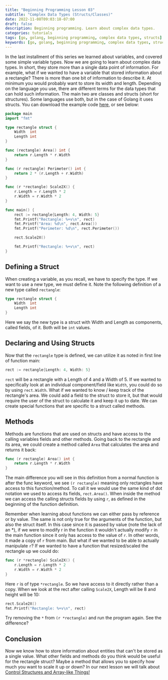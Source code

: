```yaml
---
title: "Beginning Programming Lesson 03"
subtitle: "Complex Data Types (Structs/Classes)"
date: 2022-11-08T09:03:18-07:00
draft: false
description: Beginning programming. Learn about complex data types.
categories: tutorials
tags: [go, golang, beginning programming, complex data types, structs]
keywords: [go, golang, beginning programming, complex data types, structs]
---
```


In the last installment of this series we learned about variables, and covered some simple variable types. Now we are going to learn about complex data types. In short, they store more than a single data point of information. For example, what if we wanted to have a variable that stored information about a rectangle? There is more than one bit of information to describe it. At minimum you would probably want to store its width and length.  Depending on the language you use, there are different terms for the data types that can hold such information. The main two are classes and structs (short for structures). Some languages use both, but in the case of Golang it uses structs. You can download the example code [here](https://raw.githubusercontent.com/jlhags/Beginning_Programming_In_Go/main/Lesson_03/main.go), or see below:
```go
package main
import "fmt"

type rectangle struct {
	Width  int
	Length int
}

func (rectangle) Area() int {
	return r.Length * r.Width
}

func (r rectangle) Perimeter() int {
	return 2 * (r.Length + r.Width)
}

func (r *rectangle) Scale2X() {
	r.Length = r.Length * 2
	r.Width = r.Width * 2
}

func main() {
	rect := rectangle{Length: 4, Width: 5}
	fmt.Printf("Rectangle: %+v\n", rect)
	fmt.Printf("Area: %d\n", rect.Area())
	fmt.Printf("Perimeter: %d\n", rect.Perimeter())

	rect.Scale2X()

	fmt.Printf("Rectangle: %+v\n", rect)
}
```

## Defining a Struct
When creating a variable, as you recall, we have to specify the type. If we want to use a new type, we must define it. Note the following definition of a new type called `rectangle`:
```go
type rectangle struct {
	Width  int
	Length int
}
```
Here we say the new type is a struct with Width and Length as components, called fields, of it. Both will be `int` values. 

## Declaring and Using Structs
Now that the `rectangle` type is defined, we can utilize it as noted in first line of function main:
```go
rect := rectangle{Length: 4, Width: 5}
```
`rect` will be a rectangle with a Length of 4 and a Width of 5. If we wanted to specifically look at an individual component/field like `Width`, you could do so by using `rect.Width`. What if we wanted to know / keep track of the rectangle's area. We could add a field to the struct to store it, but that would require the user of the struct to calculate it and keep it up to date. We can create special functions that are specific to a struct called methods.

## Methods
Methods are functions that are used on structs and have access to the calling variables fields and other methods. Going back to the rectangle and its area, we could create a method called `Area` that calculates the area and returns it back:
```go
func (r rectangle) Area() int {
	return r.Length * r.Width
}
```
The main difference you will see in this definition from a normal function is after the func keyword, we see `(r rectangle)` meaning only rectangles have access to this function/method. To call it we would use the same kind of dot notation we used to access its fields, `rect.Area()`. When inside the method we can access the calling structs fields by using `r`, as defined in the beginning of the function definition. 

Remember when learning about functions we can either pass by reference or by value. The same is not only true for the arguments of the function, but also the struct itself. In this case since it is passed by value (note the lack of an *), if we were to modify r in the function it wouldn't actually modify `r` in the main function since it only has access to the value of `r`. In other words, it made a copy of `r` from main. But what if we wanted to be able to actually manipulate `r`? If we wanted to have a function that resized/scaled the rectangle up we could do:
```go
func (r *rectangle) Scale2X() {
	r.Length = r.Length * 2
	r.Width = r.Width * 2
}
```
Here `r` is of type `*rectangle`. So we have access to it directly rather than a copy. When we look at the rect after calling `Scale2X`, Length will be 8 and height will be 10:
```go
rect.Scale2X()
fmt.Printf("Rectangle: %+v\n", rect)
```
 Try removing the `*` from `(r *rectangle)` and run the program again. See the difference?

## Conclusion
Now we know how to store information about entities that can't be stored as a single value. What other fields and methods do you think would be useful for the rectangle struct?  Maybe a method that allows you to specify how much you want to scale it up or down? In our next lesson we will talk about [Control Structures and Array-like Things!](/post/beginning-programming-lesson-04)
